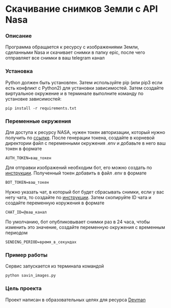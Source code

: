 # Скачивание снимков Земли с API Nasa

### Описание

Программа обращается к ресурсу с изображениями Земли, сделанными Nasa и скачивает снимки в папку epic, после чего отправляет все снимки в ваш telegram канал

### Установка

Python должен быть установлен. Затем используйте pip (или pip3 если есть конфликт с Python2) для установки зависимостей. Затем создайте виртуальное окружение и в терминале выполните команду по установке зависимостей:

`pip install -r requirements.txt`

### Переменные окружения

Для доступа к ресурсу NASA, нужен токен авторизации, который нужно получить по [ссылке](https://api.nasa.gov/). После генерации токена, создайте в корневой директории файл с переменными окружения .env и добавьте в него ваш токен в формате

`AUTH_TOKEN=ваш_токен`

Для отправки изображений необходим бот, его можно создать по [инструкции](https://way23.ru/%D1%80%D0%B5%D0%B3%D0%B8%D1%81%D1%82%D1%80%D0%B0%D1%86%D0%B8%D1%8F-%D0%B1%D0%BE%D1%82%D0%B0-%D0%B2-telegram.html). Полученный токен добавить в файл .env в формате

`BOT_TOKEN=ваш_токен`

Нужно указать чат, в который бот будет сбрасывать снимки, если у вас нету чата, то создайте по [инструкции](https://smmplanner.com/blog/otlozhennyj-posting-v-telegram/). Затем скопируйте ID чата и создайте переменную коружения в формате

`CHAT_ID=@ваш_канал`

По умолчанию, бот опубликовывает снимки раз в 24 часа, чтобы изменить это значение, создайте переменную окружения с временным периодом

`SENDING_PERIOD=время_в_секундах`

### Пример работы

Сервис запускается из терминала командой 

`python savin_images.py`

### Цель проекта

Проект написан в образовательных целях для ресурса [Devman](https://dvmn.org/)
